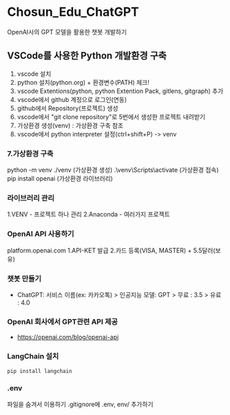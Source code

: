 # Chosun_Edu_ChatGPT
OpenAI사의 GPT 모델을 활용한 챗봇 개발하기

## VSCode를 사용한 Python 개발환경 구축
1. vscode 설치
2. python 설치(python.org) + 환경변수(PATH) 체크!
3. vscode Extentions(python, python Extention Pack, gitlens, gitgraph) 추가
4. vscode에서 github 계정으로 로그인(연동)
5. github에서 Repository(프로젝트) 생성
6. vscode에서 "git clone repository"로 5번에서 생성한 프로젝트 내려받기
7. 가상환경 생성(venv) : 가상환경 구축 참조
8. vscode에서 python interpreter 설정(ctrl+shift+P) -> venv

### 7.가상환경 구축
 python -m venv ./venv (가상환경 생성)
 .\venv\Scripts\activate (가상환경 접속)
 pip install openai (가상환경 라이브러리)

### 라이브러리 관리
   1.VENV - 프로젝트 하나 관리
   2.Anaconda - 여러가지 프로젝트

### OpenAI API 사용하기
   platform.openai.com
   1.API-KET 발급
   2.카드 등록(VISA, MASTER) + 5.5달러(보유)

### 챗봇 만들기
   - ChatGPT: 서비스 이름(ex: 카카오톡)
    > 인공지능 모델: GPT
    > 무료 : 3.5
    > 유료 : 4.0

###   OpenAI 회사에서 GPT관련 API 제공
   - https://openai.com/blog/openai-api

### LangChain 설치
    pip install langchain

### .env
   파일을 숨겨서 이용하기
   .gitignore에 .env, env/ 추가하기
   